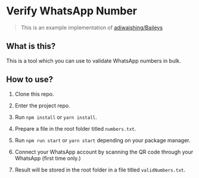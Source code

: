 # Verify WhatsApp Number

> This is an example implementation of [adiwajshing/Baileys](https://github.com/adiwajshing/Baileys)

## What is this?

This is a tool which you can use to validate WhatsApp numbers in bulk.

## How to use?

1. Clone this repo.

2. Enter the project repo.

3. Run `npm install` or `yarn install`.

4. Prepare a file in the root folder titled `numbers.txt`.

5. Run `npm run start` or `yarn start` depending on your package manager.

6. Connect your WhatsApp account by scanning the QR code through your WhatsApp (first time only.)

7. Result will be stored in the root folder in a file titled `validNumbers.txt`.
